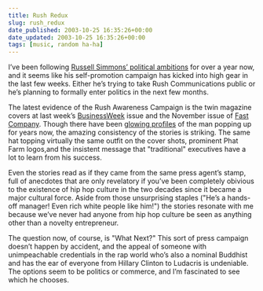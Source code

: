 ```yaml
---
title: Rush Redux
slug: rush_redux
date_published: 2003-10-25 16:35:26+00:00
date_updated: 2003-10-25 16:35:26+00:00
tags: [music, random ha-ha]
---
```

I’ve been following [Russell Simmons’ political ambitions](/index.php?archives/001381.php) for over a year now, and it seems like his self-promotion campaign has kicked into high gear in the last few weeks. Either he’s trying to take Rush Communications public or he’s planning to formally enter politics in the next few months.

The latest evidence of the Rush Awareness Campaign is the twin magazine covers at last week’s [BusinessWeek](http://www.businessweek.com/) issue and the November issue of [Fast Company](http://www.fastcompany.com/magazine/76/rushhour.html). Though there have been [glowing profiles](http://www.salon.com/people/bc/1999/07/06/simmons/) of the man popping up for years now, the amazing consistency of the stories is striking. The same hat topping virtually the same outfit on the cover shots, prominent Phat Farm logos,and the insistent message that "traditional" executives have a lot to learn from his success.

Even the stories read as if they came from the same press agent’s stamp, full of anecdotes that are only revelatory if you’ve been completely obivious to the existence of hip hop culture in the two decades since it became a major cultural force. Aside from those unsurprising staples ("He’s a hands-off manager! Even rich white people like him!") the stories resonate with me because we’ve never had anyone from hip hop culture be seen as anything other than a novelty entrepreneur.

The question now, of course, is "What Next?" This sort of press campaign doesn’t happen by accident, and the appeal of someone with unimpeachable credentials in the rap world who’s also a nominal Buddhist and has the ear of everyone from Hillary Clinton to Ludacris is undeniable. The options seem to be politics or commerce, and I’m fascinated to see which he chooses.
